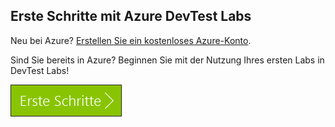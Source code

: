 ## <a name="get-started-with-azure-devtest-labs"></a>Erste Schritte mit Azure DevTest Labs
Neu bei Azure? [Erstellen Sie ein kostenloses Azure-Konto](https://azure.microsoft.com/free).

Sind Sie bereits in Azure? Beginnen Sie mit der Nutzung Ihres ersten Labs in DevTest Labs!

[![Minutenschnelles Ausführen der ersten Schritte mit Azure DevTest Labs](./media/devtest-lab-try-it-out/get-started.png)](http://go.microsoft.com/fwlink/?LinkID=627034&clcid=0x409)

